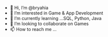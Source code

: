 - 👋 Hi, I’m @bryahia
- 👀 I’m interested in Game & App Development
- 🌱 I’m currently learning ...SQL, Python, Java
- 💞️ I’m looking to collaborate on Games
- 📫 How to reach me ...

<!---
bryahia/bryahia is a ✨ special ✨ repository because its `README.md` (this file) appears on your GitHub profile.
You can click the Preview link to take a look at your changes.
--->
